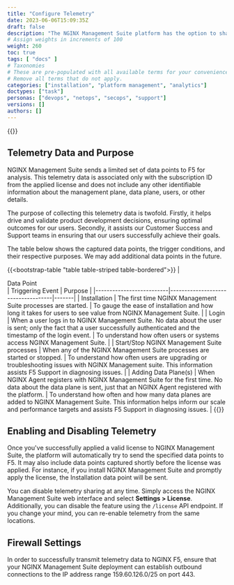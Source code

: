 ```yaml
---
title: "Configure Telemetry"
date: 2023-06-06T15:09:35Z
draft: false
description: "The NGINX Management Suite platform has the option to share telemetry data with F5 NGINX. This data provides valuable insights into software usage and adoption, which F5 NGINX uses to inform product development and support our customers worldwide in maximizing their success with the platform.  In this document, you will find an overview of the transmitted data, instructions for enabling or disabling the feature, and instructions for configuring firewalls."
# Assign weights in increments of 100
weight: 260
toc: true
tags: [ "docs" ]
# Taxonomies
# These are pre-populated with all available terms for your convenience.
# Remove all terms that do not apply.
categories: ["installation", "platform management", "analytics"]
doctypes: ["task"]
personas: ["devops", "netops", "secops", "support"]
versions: []
authors: []
---
```


{{<custom-styles>}}

## Telemetry Data and Purpose

NGINX Management Suite sends a limited set of data points to F5 for analysis. This telemetry data is associated only with the subscription ID from the applied license and does not include any other identifiable information about the management plane, data plane, users, or other details.

The purpose of collecting this telemetry data is twofold. Firstly, it helps drive and validate product development decisions, ensuring optimal outcomes for our users. Secondly, it assists our Customer Success and Support teams in ensuring that our users successfully achieve their goals.

The table below shows the captured data points, the trigger conditions, and their respective purposes. We may add additional data points in the future.

{{<bootstrap-table "table table-striped table-bordered">}}
| <div style="width:250px">Data Point</div>            | Triggering Event                            | Purpose |
|--------------------------|------------------------------------|-------|
| Installation | The first time NGINX Management Suite processes are started. | To gauge the ease of installation and how long it takes for users to see value from NGINX Management Suite. |
| Login | When a user logs in to NGINX Management Suite. No data about the user is sent; only the fact that a user successfully authenticated and the timestamp of the login event. | To understand how often users or systems access NGINX Management Suite. |
| Start/Stop NGINX Management Suite processes | When any of the NGINX Management Suite processes are started or stopped. | To understand how often users are upgrading or troubleshooting issues with NGINX Management suite. This information assists F5 Support in diagnosing issues. |
| Adding Data Plane(s)      | When NGINX Agent registers with NGINX Management Suite for the first time. No data about the data plane is sent, just that an NGINX Agent registered with the platform. | To understand how often and how many data planes are added to NGINX Management Suite. This information helps inform our scale and performance targets and assists F5 Support in diagnosing issues. |
{{</bootstrap-table>}}

## Enabling and Disabling Telemetry

Once you've successfully applied a valid license to NGINX Management Suite, the platform will automatically try to send the specified data points to F5. It may also include data points captured shortly before the license was applied. For instance, if you install NGINX Management Suite and promptly apply the license, the Installation data point will be sent.

You can disable telemetry sharing at any time. Simply access the NGINX Management Suite web interface and select **Settings > License**. Additionally, you can disable the feature using the `/license` API endpoint. If you change your mind, you can re-enable telemetry from the same locations.

## Firewall Settings

In order to successfully transmit telemetry data to NGINX F5, ensure that your NGINX Management Suite deployment can establish outbound connections to the IP address range 159.60.126.0/25 on port 443.

